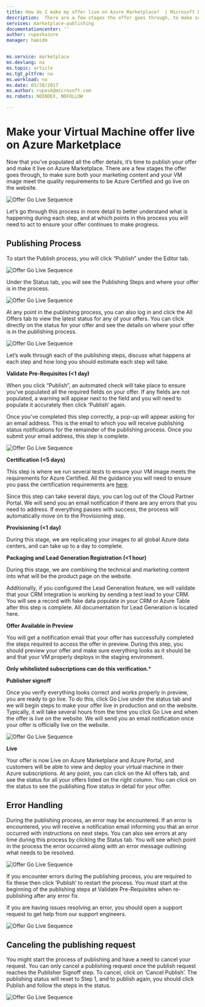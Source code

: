 ```yaml
---
title: How do I make my offer live on Azure Marketplace?  | Microsoft Docs
description:  There are a few stages the offer goes through, to make sure both your marketing content and your VM image meet the quality requirements to be Azure Certified and go live on the website.
services: marketplace-publishing
documentationcenter: ''
author: rupeshazure
manager: hamidm


ms.service: marketplace
ms.devlang: na
ms.topic: article
ms.tgt_pltfrm: na
ms.workload: na
ms.date: 03/28/2017
ms.author: rupesk@microsoft.com
ms.robots: NOINDEX, NOFOLLOW

---
```



# Make your Virtual Machine offer live on Azure Marketplace

Now that you’ve populated all the offer details, it’s time to publish your offer and make it live on Azure Marketplace.  There are a few stages the offer goes through, to make sure both your marketing content and your VM image meet the quality requirements to be Azure Certified and go live on the website.


![Offer Go Live Sequence](./media/cloud-partner-portal-offer-go-live-azure-marketplace/makeanofferlive.png)


Let’s go through this process in more detail to better understand what is happening during each step, and at which points in this process you will need to act to ensure your offer continues to make progress. 


## Publishing Process

To start the Publish process, you will click “Publish” under the Editor tab. 

![Offer Go Live Sequence](./media/cloud-partner-portal-offer-go-live-azure-marketplace/publish.png)


Under the Status tab, you will see the Publishing Steps and where your offer is in the process. 


![Offer Go Live Sequence](./media/cloud-partner-portal-offer-go-live-azure-marketplace/status.png)

At any point in the publishing process, you can also log in and click the All Offers tab to view the latest status for any of your offers. You can click directly on the status for your offer and see the details on where your offer is in the publishing process.

![Offer Go Live Sequence](./media/cloud-partner-portal-offer-go-live-azure-marketplace/status2.png)

Let’s walk through each of the publishing steps, discuss what happens at each step and how long you should estimate each step will take. 

**Validate Pre-Requisites (<1 day)**

When you click “Publish”, an automated check will take place to ensure you’ve populated all the required fields on your offer. If any fields are not populated, a warning will appear next to the field and you will need to populate it accurately then click ‘Publish’ again. 


Once you’ve completed this step correctly, a pop-up will appear asking for an email address. This is the email to which you will receive publishing status notifications for the remainder of the publishing process. Once you submit your email address, this step is complete.

![Offer Go Live Sequence](./media/cloud-partner-portal-offer-go-live-azure-marketplace/publishyouroffer.png)

**Certification (<5 days)**

This step is where we run several tests to ensure your VM image meets the requirements for Azure Certified. All the guidance you will need to ensure you pass the certification requirements are [here](https://docs.microsoft.com/azure/marketplace-publishing/marketplace-publishing-vm-image-creation-prerequisites).

Since this step can take several days, you can log out of the Cloud Partner Portal. We will send you an email notification if there are any errors that you need to address. If everything passes with success, the process will automatically move on to the Provisioning step. 

**Provisioning (<1 day)**

During this stage, we are replicating your images to all global Azure data centers, and can take up to a day to complete.

**Packaging and Lead Generation Registration (<1 hour)**

During this stage, we are combining the technical and marketing content into what will be the product page on the website. 

Additionally, if you configured the Lead Generation feature, we will validate that your CRM integration is working by sending a test lead to your CRM. You will see a record with fake data populate in your CRM or Azure Table after this step is complete. All documentation for Lead Generation is located here.

**Offer Available in Preview**

You will get a notification email that your offer has successfully completed the steps required to access the offer in preview. During this step, you should preview your offer and make sure everything looks as it should be and that your VM properly deploys in the staging environment. 

**Only whitelisted subscriptions can do this verification.***

**Publisher signoff**

Once you verify everything looks correct and works properly in preview, you are ready to go live. To do this, click Go Live under the status tab and we will begin steps to make your offer live in production and on the website. Typically, it will take several hours from the time you click Go Live and when the offer is live on the website. We will send you an email notification once your offer is officially live on the website.

![Offer Go Live Sequence](./media/cloud-partner-portal-offer-go-live-azure-marketplace/golive.png)

**Live**	

Your offer is now Live on Azure Marketplace and Azure Portal, and customers will be able to view and deploy your virtual machine in their Azure subscriptions.
At any point, you can click on the All offers tab, and see the status for all your offers listed on the right column. You can click on the status to see the publishing flow status in detail for your offer.

## Error Handling

During the publishing process, an error may be encountered. If an error is encountered, you will receive a notification email informing you that an error occurred with instructions on next steps. You can also see errors at any time during this process by clicking the Status tab. You will see which point in the process the error occurred along with an error message outlining what needs to be resolved. 

![Offer Go Live Sequence](./media/cloud-partner-portal-offer-go-live-azure-marketplace/status3.png)

If you encounter errors during the publishing process, you are required to fix these then click ‘Publish’ to restart the process. You must start at the beginning of the publishing steps at Validate Pre-Requisites when re-publishing after any error fix.

If you are having issues resolving an error, you should open a support request to get help from our support engineers.


![Offer Go Live Sequence](./media/cloud-partner-portal-offer-go-live-azure-marketplace/status4.png)


## Canceling the publishing request

You might start the process of publishing and have a need to cancel your request. You can only cancel a publishing request once the publish request reaches the Publisher Signoff step. To cancel, click on ‘Cancel Publish’. The publishing status will reset to Step 1, and to publish again, you should click Publish and follow the steps in the status.

![Offer Go Live Sequence](./media/cloud-partner-portal-offer-go-live-azure-marketplace/status5.png)





















